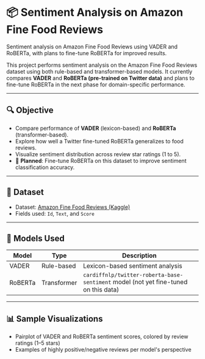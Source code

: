 # 📦 Sentiment Analysis on Amazon Fine Food Reviews
Sentiment analysis on Amazon Fine Food Reviews using VADER and RoBERTa, with plans to fine-tune RoBERTa for improved results.

This project performs sentiment analysis on the Amazon Fine Food Reviews dataset using both rule-based and transformer-based models. It currently compares **VADER** and **RoBERTa (pre-trained on Twitter data)** and plans to fine-tune RoBERTa in the next phase for domain-specific performance.

---

## 🔍 Objective

- Compare performance of **VADER** (lexicon-based) and **RoBERTa** (transformer-based).
- Explore how well a Twitter fine-tuned RoBERTa generalizes to food reviews.
- Visualize sentiment distribution across review star ratings (1 to 5).
- 📌 **Planned**: Fine-tune RoBERTa on this dataset to improve sentiment classification accuracy.

---

## 📁 Dataset

- Dataset: [Amazon Fine Food Reviews (Kaggle)](https://www.kaggle.com/datasets/snap/amazon-fine-food-reviews)
- Fields used: `Id`, `Text`, and `Score`

---

## 🔧 Models Used

| Model        | Type         | Description                            |
|--------------|--------------|----------------------------------------|
| VADER        | Rule-based   | Lexicon-based sentiment analysis       |
| RoBERTa      | Transformer  | `cardiffnlp/twitter-roberta-base-sentiment` model (not yet fine-tuned on this data) |

---

## 📊 Sample Visualizations

- Pairplot of VADER and RoBERTa sentiment scores, colored by review ratings (1–5 stars)
- Examples of highly positive/negative reviews per model's perspective

